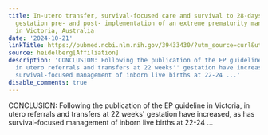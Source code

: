 ```yaml
---
title: In-utero transfer, survival-focused care and survival to 28-days at 22-24 weeks'
  gestation pre- and post- implementation of an extreme prematurity management guideline
  in Victoria, Australia
date: '2024-10-21'
linkTitle: https://pubmed.ncbi.nlm.nih.gov/39433430/?utm_source=curl&utm_medium=rss&utm_campaign=pubmed-2&utm_content=1FakS-2QOkCT8HsMOQP1bCRQ4YzyumYOmxmF0moLsQ3dFB1E9V&fc=20220326224207&ff=20241022193450&v=2.18.0.post9+e462414
source: heidelberg[Affiliation]
description: 'CONCLUSION: Following the publication of the EP guideline in Victoria,
  in utero referrals and transfers at 22 weeks'' gestation have increased, as has
  survival-focused management of inborn live births at 22-24 ...'
disable_comments: true
---
```

CONCLUSION: Following the publication of the EP guideline in Victoria, in utero referrals and transfers at 22 weeks' gestation have increased, as has survival-focused management of inborn live births at 22-24 ...